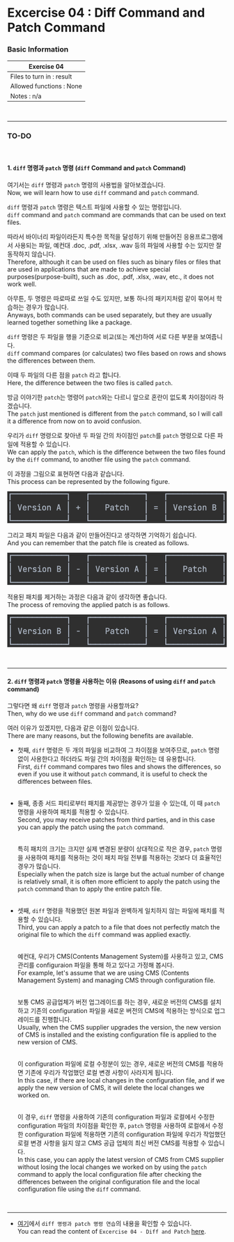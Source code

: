 # Excercise 04 : Diff Command and Patch Command

### Basic Information

| Exercise 04                    |
|--------------------------------|
| Files to turn in : result					 |
| Allowed functions : None				   |
| Notes : n/a							             |

<br>

---
### TO-DO

<br>

#### 1. `diff` 명령과 `patch` 명령 (`diff` Command and `patch` Command)

여기서는 `diff` 명령과 `patch` 명령의 사용법을 알아보겠습니다.<br>
Now, we will learn how to use `diff` command and `patch` command.

`diff` 명령과 `patch` 명령은 텍스트 파일에 사용할 수 있는 명령입니다.<br>
`diff` command and `patch` command are commands that can be used on text files.<br>

따라서 바이너리 파일이라든지 특수한 목적을 달성하기 위해 만들어진 응용프로그램에서 사용되는 파일, 예컨대 .doc, .pdf, .xlsx, .wav 등의 파일에 사용할 수는 있지만 잘 동작하지 않습니다.<br>
Therefore, although it can be used on files such as binary files or files that are used in applications that are made to achieve special purposes(purpose-built), such as .doc, .pdf, .xlsx, .wav, etc., it does not work well.

아무튼, 두 명령은 따로따로 쓰일 수도 있지만, 보통 하나의 패키지처럼 같이 묶어서 학습하는 경우가 많습니다.<br>
Anyways, both commands can be used separately, but they are usually learned together something like a package.<br>

`diff` 명령은 두 파일을 행을 기준으로 비교(또는 계산)하여 서로 다른 부분을 보여줍니다.<br>
`diff` command compares (or calculates) two files based on rows and shows the differences between them.<br>

이때 두 파일의 다른 점을 `patch` 라고 합니다.<br>
Here, the difference between the two files is called `patch`.<br>

방금 이야기한 `patch`는 명령어 `patch`와는 다르니 앞으로 혼란이 없도록 차이점이라 하겠습니다.<br>
The `patch` just mentioned is different from the `patch` command, so I will call it a difference from now on to avoid confusion.<br>

우리가 `diff` 명령으로 찾아낸 두 파일 간의 차이점인 `patch`를 `patch` 명령으로 다른 파일에 적용할 수 있습니다.<br>
We can apply the `patch`, which is the difference between the two files found by the `diff` command, to another file using the `patch` command.<br>

이 과정을 그림으로 표현하면 다음과 같습니다.<br>
This process can be represented by the following figure.<br>

![A+Patch=B.png](../../Files/Resources/Images/A+Patch=B.png)<br>

그리고 패치 파일은 다음과 같이 만들어진다고 생각하면 기억하기 쉽습니다.<br>
And you can remember that the patch file is created as follows.<br>

![B-A=Patch.png](../../Files/Resources/Images/B-A=Patch.png)<br>

적용된 패치를 제거하는 과정은 다음과 같이 생각하면 좋습니다.<br>
The process of removing the applied patch is as follows.<br>

![B-Patch=A.png](../../Files/Resources/Images/B-Patch=A.png)<br>

<br>

---

#### 2. `diff` 명령과 `patch` 명령을 사용하는 이유 (Reasons of using `diff` and `patch` command)

그렇다면 왜 `diff` 명령과 `patch` 명령을 사용할까요?<br>
Then, why do we use `diff` command and `patch` command?

여러 이유가 있겠지만, 다음과 같은 이점이 있습니다.<br>
There are many reasons, but the following benefits are available.

* 첫째, `diff` 명령은 두 개의 파일을 비교하여 그 차이점을 보여주므로, `patch` 명령 없이 사용한다고 하더라도 파일 간의 차이점을 확인하는 데 유용합니다.<br>
  First, `diff` command compares two files and shows the differences, so even if you use it without `patch` command, it is useful to check the differences between files.<br><br>

* 둘째, 종종 서드 파티로부터 패치를 제공받는 경우가 있을 수 있는데, 이 때 `patch` 명령을 사용하여 패치를 적용할 수 있습니다.<br>
  Second, you may receive patches from third parties, and in this case you can apply the patch using the `patch` command.<br><br>

  특히 패치의 크기는 크지만 실제 변경된 분량이 상대적으로 작은 경우, `patch` 명령을 사용하여 패치를 적용하는 것이 패치 파일 전부를 적용하는 것보다 더 효율적인 경우가 많습니다.<br>
  Especially when the patch size is large but the actual number of change is relatively small, it is often more efficient to apply the patch using the `patch` command than to apply the entire patch file.<br><br>

* 셋째, `diff` 명령을 적용했던 원본 파일과 완벽하게 일치하지 않는 파일에 패치를 적용할 수 있습니다.<br>
  Third, you can apply a patch to a file that does not perfectly match the original file to which the `diff` command was applied exactly.<br><br>

  예컨대, 우리가 CMS(Contents Management System)를 사용하고 있고, CMS 관리를 configuraion 파일을 통해 하고 있다고 가정해 봅시다.<br>
  For example, let's assume that we are using CMS (Contents Management System) and managing CMS through configuration file.<br><br>

  보통 CMS 공급업체가 버전 업그레이드를 하는 경우, 새로운 버전의 CMS를 설치하고 기존의 configuration 파일을 새로운 버전의 CMS에 적용하는 방식으로 업그레이드를 진행합니다.<br>
  Usually, when the CMS supplier upgrades the version, the new version of CMS is installed and the existing configuration file is applied to the new version of CMS.<br><br>

  이 configuration 파일에 로컬 수정분이 있는 경우, 새로운 버전의 CMS를 적용하면 기존에 우리가 작업했던 로컬 변경 사항이 사라지게 됩니다.<br>
  In this case, if there are local changes in the configuration file, and if we apply the new version of CMS, it will delete the local changes we worked on.<br><br>

  이 경우, `diff` 명령을 사용하여 기존의 configuration 파일과 로컬에서 수정한 configuration 파일의 차이점을 확인한 후, `patch` 명령을 사용하여 로컬에서 수정한 configuration 파일에 적용하면 기존의 configuration 파일에 우리가 작업했던 로컬 변경 사항을 잃지 않고 CMS 공급 업체의 최신 버전 CMS를 적용할 수 있습니다.<br>
  In this case, you can apply the latest version of CMS from CMS supplier without losing the local changes we worked on by using the `patch` command to apply the local configuration file after checking the differences between the original configuration file and the local configuration file using the `diff` command.

<br>

---
* [여기](https://github.com/garlicvread/Shell_Scripting/tree/main/ShellScripts/04.DiffAndPatch/Files)에서 `diff 명령과 patch 명령 연습`의 내용을 확인할 수 있습니다.<br>
  You can read the content of `Excercise 04 - Diff and Patch` [here](https://github.com/garlicvread/Shell_Scripting/tree/main/ShellScripts/04.DiffAndPatch/Files).